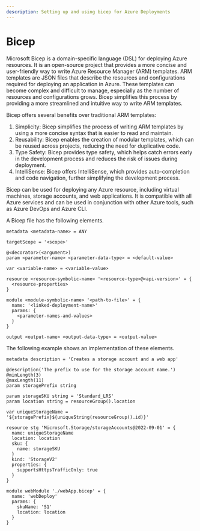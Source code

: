 ```yaml
---
description: Setting up and using bicep for Azure Deployments
---
```


# Bicep

Microsoft Bicep is a domain-specific language (DSL) for deploying Azure resources. It is an open-source project that provides a more concise and user-friendly way to write Azure Resource Manager (ARM) templates. ARM templates are JSON files that describe the resources and configurations required for deploying an application in Azure. These templates can become complex and difficult to manage, especially as the number of resources and configurations grows. Bicep simplifies this process by providing a more streamlined and intuitive way to write ARM templates.

Bicep offers several benefits over traditional ARM templates:

1. Simplicity: Bicep simplifies the process of writing ARM templates by using a more concise syntax that is easier to read and maintain.
2. Reusability: Bicep enables the creation of modular templates, which can be reused across projects, reducing the need for duplicative code.
3. Type Safety: Bicep provides type safety, which helps catch errors early in the development process and reduces the risk of issues during deployment.
4. IntelliSense: Bicep offers IntelliSense, which provides auto-completion and code navigation, further simplifying the development process.

Bicep can be used for deploying any Azure resource, including virtual machines, storage accounts, and web applications. It is compatible with all Azure services and can be used in conjunction with other Azure tools, such as Azure DevOps and Azure CLI.

A Bicep file has the following elements.

```bicep
metadata <metadata-name> = ANY

targetScope = '<scope>'

@<decorator>(<argument>)
param <parameter-name> <parameter-data-type> = <default-value>

var <variable-name> = <variable-value>

resource <resource-symbolic-name> '<resource-type>@<api-version>' = {
  <resource-properties>
}

module <module-symbolic-name> '<path-to-file>' = {
  name: '<linked-deployment-name>'
  params: {
    <parameter-names-and-values>
  }
}

output <output-name> <output-data-type> = <output-value>
```

The following example shows an implementation of these elements.

```bicep
metadata description = 'Creates a storage account and a web app'

@description('The prefix to use for the storage account name.')
@minLength(3)
@maxLength(11)
param storagePrefix string

param storageSKU string = 'Standard_LRS'
param location string = resourceGroup().location

var uniqueStorageName = '${storagePrefix}${uniqueString(resourceGroup().id)}'

resource stg 'Microsoft.Storage/storageAccounts@2022-09-01' = {
  name: uniqueStorageName
  location: location
  sku: {
    name: storageSKU
  }
  kind: 'StorageV2'
  properties: {
    supportsHttpsTrafficOnly: true
  }
}

module webModule './webApp.bicep' = {
  name: 'webDeploy'
  params: {
    skuName: 'S1'
    location: location
  }
}
```
